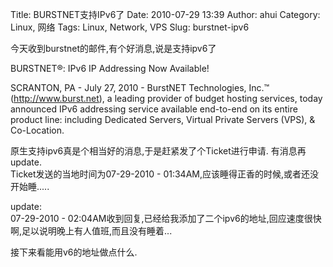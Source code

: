 Title: BURSTNET支持IPv6了
Date: 2010-07-29 13:39
Author: ahui
Category: Linux, 网络
Tags: Linux, Network, VPS
Slug: burstnet-ipv6

今天收到burstnet的邮件,有个好消息,说是支持ipv6了

BURSTNET®: IPv6 IP Addressing Now Available!

SCRANTON, PA - July 27, 2010 - BurstNET Technologies, Inc.™
(http://www.burst.net), a leading provider of budget hosting services,
today announced IPv6 addressing service available end-to-end on its
entire product line: including Dedicated Servers, Virtual Private
Servers (VPS), & Co-Location.

原生支持ipv6真是个相当好的消息,于是赶紧发了个Ticket进行申请.
有消息再update.  
Ticket发送的当地时间为07-29-2010 -
01:34AM,应该睡得正香的时候,或者还没开始睡.....

update:  
07-29-2010 -
02:04AM收到回复,已经给我添加了二个ipv6的地址,回应速度很快啊,足以说明晚上有人值班,而且没有睡着...

接下来看能用v6的地址做点什么.
